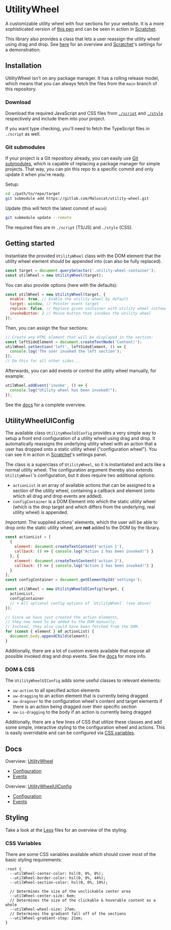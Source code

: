 # UtilityWheel
A customizable utility wheel with four sections for your website.
It is a more sophisticated version of
[this pen](https://codepen.io/Maluscat/full/QWBWbWw) and can be seen in action
in [Scratchet](https://scratchet.malus.zone/).

This library also provides a class that lets a user reassign the utility wheel
using drag and drop. See [here](#UtilityWheelUIConfig) for an overview and
[Scratchet](https://scratchet.malus.zone/)'s settings for a demonstration.


## Installation
UtilityWheel isn't on any package manager. It has a rolling release model, which
means that you can always fetch the files from the `main` branch of this repository.

### Download
Download the required JavaScript and CSS files from [`./script`](./script)
and [`./style`](./style) respectively and include them into your project.

If you want type checking, you'll need to fetch the TypeScript files in `./script` as well.

### Git submodules
If your project is a Git repository already, you can easily use
[Git submodules](https://git-scm.com/book/en/v2/Git-Tools-Submodules), which is
capable of replacing a package manager for simple projects. That way, you can pin
this repo to a specific commit and only update it when you're ready.

Setup:
```sh
cd ./path/to/repo/target
git submodule add https://gitlab.com/Maluscat/utility-wheel.git
```

Update (this will fetch the latest commit of `main`):
```sh
git submodule update --remote
```

The required files are in `./script` (TS/JS) and `./style` (CSS).


## Getting started
Instantiate the provided `UtilityWheel` class with the DOM element that the
utility wheel element should be appended into (can also be fully replaced).
```js
const target = document.querySelector('.utility-wheel-container');
const utilWheel = new UtilityWheel(target);
```

You can also provide options (here with the defaults):
```js
const utilWheel = new UtilityWheel(target, {
  enable: true, // Enable the utility wheel by default
  target: window, // Pointer event target
  replace: false, // Replace given container with utility wheel instead of appending
  invokeButton: 2 // Mouse button that invokes the utility wheel
});
```

Then, you can assign the four sections:
```js
// Create any HTML element that will be displayed in the section:
const leftSideElement = document.createTextNode('Content!');
utilWheel.setSection('left', leftSideElement, () => {
  console.log('The user invoked the left section');
});
// Do this for all other sides...
```

Afterwards, you can add events or control the utility wheel manually,
for example:
```js
utilWheel.addEvent('invoke', () => {
  console.log("Utility wheel has been invoked!");
});
```
See the [docs](#docs) for a complete overview.


## UtilityWheelUIConfig
The available class `UtilityWheelUIConfig` provides a very simple way to
setup a front end configuration of a utility wheel using drag and drop.
It automatically reassigns the underlying utility wheel with an action that
a user has dropped onto a static utility wheel ("configuration wheel").
You can see it in action in [Scratchet](https://scratchet.malus.zone/)'s
settings panel.

The class is a superclass of `UtilityWheel`, so it is instantiated and acts
like a normal utility wheel. The configuration argument thereby also extends
`UtilityWheel`'s configuration, but it does require two additional options:
- `actionList` is an array of available actions that can be assigned to a
  section of the utility wheel, containing a callback and element (onto which
  all drag and drop events are added).
- `configContainer` is a DOM Element into which the static utility wheel
  (which is the drop target and which differs from the underlying, real utility
  wheel) is appended.

*Important*: The supplied actions' elements, which the user will be able to
drop onto the static utility wheel, are **not** added to the DOM by the library.

```js
const actionList = [
  {
    element: document.createTextContent('action 1'),
    callback: () => { console.log("Action 1 has been invoked!") }
  }, {
    element: document.createTextContent('action 2'),
    callback: () => { console.log("Action 2 has been invoked!") }
  }
];
const configContainer = document.getElementbyId('settings');

const utilWheel = new UtilityWheelUIConfig(target, {
  actionList,
  configContainer
  // + All optional config options of `UtilityWheel` (see above)
});

// Since we have just created the action elements,
// they now need to be added to the DOM manually.
// Instead, they also could have been fetched from the DOM.
for (const { element } of actionList) {
  document.body.appendChild(element);
}
```

Additionally, there are a lot of custom events available that expose all possible
invoked drag and drop events. See the [docs](#docs) for more info.

### DOM & CSS
The `UtilityWheelUIConfig` adds some useful classes to relevant elements:
- `uw-action` to all specified action elements
- `uw-dragging` to an action element that is currently being dragged
- `uw-dragover` to the configuration wheel's content and target elements
   if there is an action being dragged over their specific section
- `uw-is-dragging` to the body if an action is currently being dragged

Additionally, there are a few lines of CSS that utilize these classes and add
some simple, interactive styling to the configuration wheel and actions. This is
easily overridable and can be configured via [CSS variables](#css-variables).


## Docs
Overview: [UtilityWheel](https://docs.malus.zone/utility-wheel/#UtilityWheel.UtilityWheel)
- [Configuration](https://docs.malus.zone/utility-wheel/#UtilityWheel.Config)
- [Events](https://docs.malus.zone/utility-wheel/#UtilityWheel.Events)

Overview: [UtilityWheelUIConfig](https://docs.malus.zone/utility-wheel/#UtilityWheelUIConfig.UtilityWheelUIConfig)
- [Configuration](https://docs.malus.zone/utility-wheel/#UtilityWheelUIConfig.Config)
- [Events](https://docs.malus.zone/utility-wheel/#UtilityWheelUIConfig.UIEvents)


## Styling
Take a look at the [Less](./style/less) files for an overview of the styling.

### CSS Variables
There are some CSS variables available which should cover most of the basic
styling requirements:
```less
:root {
  --utilWheel-center-color: hsl(0, 0%, 8%);
  --utilWheel-border-color: hsl(0, 0%, 44%);
  --utilWheel-section-color: hsl(0, 0%, 19%);
  
  // Determines the size of the unclickable center area
  --utilWheel-center-size: 6em;
  // Determines the size of the clickable & hoverable content as a whole
  --utilWheel-wheel-size: 27em;
  // Determines the gradient fall off of the sections
  --utilWheel-gradient-stop: 21em;
}
```
